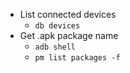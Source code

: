 * List connected devices
    * `db devices`
* Get .apk package name
    * `adb shell`
    * `pm list packages -f`